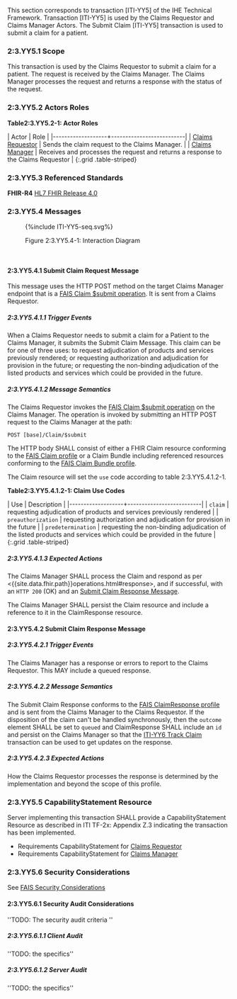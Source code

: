 This section corresponds to transaction [ITI-YY5] of the IHE Technical Framework. Transaction [ITI-YY5] is used by the Claims Requestor and Claims Manager Actors. The Submit Claim [ITI-YY5] transaction is used to submit a claim for a patient.

### 2:3.YY5.1 Scope

This transaction is used by the Claims Requestor to submit a claim for a patient.  The request is received by the Claims Manager.  The Claims Manager processes the request and returns a response with the status of the request.

### 2:3.YY5.2 Actors Roles

**Table2:3.YY5.2-1: Actor Roles**

| Actor | Role |
|-------------------+--------------------------|
| [Claims Requestor](volume-1.html#claims-requestor)    | Sends the claim request to the Claims Manager. |
| [Claims Manager](volume-1.html#claims-manager) | Receives and processes the request and returns a response to the Claims Requestor |
{:.grid .table-striped}

### 2:3.YY5.3 Referenced Standards

**FHIR-R4** [HL7 FHIR Release 4.0]({{site.data.fhir.path}})

### 2:3.YY5.4 Messages

<figure>
{%include ITI-YY5-seq.svg%}
<p id="f2.3.YY5.4-1" class="figureTitle">Figure 2:3.YY5.4-1: Interaction Diagram</p>
</figure>
<br clear="all">

#### 2:3.YY5.4.1 Submit Claim Request Message

This message uses the HTTP POST method on the target Claims Manager endpoint that is a [FAIS Claim $submit operation](OperationDefinition-IHE.FAIS.Claim.Submit.html).
It is sent from a Claims Requestor.

##### 2:3.YY5.4.1.1 Trigger Events

When a Claims Requestor needs to submit a claim for a Patient to the Claims Manager, it submits the Submit Claim Message.  This claim can be for one of three uses: to request adjudication of products and services previously rendered; or requesting authorization and adjudication for provision in the future; or requesting the non-binding adjudication of the listed products and services which could be provided in the future.

##### 2:3.YY5.4.1.2 Message Semantics

The Claims Requestor invokes the [FAIS Claim $submit operation](OperationDefinition-IHE.FAIS.Claim.Submit.html) on the Claims Manager.  The operation is invoked by submitting an HTTP POST request to the Claims Manager at the path:

```
POST [base]/Claim/$submit
```

The HTTP body SHALL consist of either a FHIR Claim resource conforming to the [FAIS Claim profile](StructureDefinition-IHE.FAIS.Claim.html) or a Claim Bundle including referenced resources conforming to the [FAIS Claim Bundle profile](StructureDefinition-IHE.FAIS.Claim.Bundle.html).

The Claim resource will set the `use` code according to table 2:3.YY5.4.1.2-1.

**Table2:3.YY5.4.1.2-1: Claim Use Codes**

| Use | Description |
|-------------------+--------------------------|
| `claim` | requesting adjudication of products and services previously rendered |
| `preauthorization` | requesting authorization and adjudication for provision in the future |
| `predetermination` | requesting the non-binding adjudication of the listed products and services which could be provided in the future |
{:.grid .table-striped}

##### 2:3.YY5.4.1.3 Expected Actions

The Claims Manager SHALL process the Claim and respond as per <{{site.data.fhir.path}}operations.html#response>, and if successful, with an `HTTP 200` (OK) and an [Submit Claim Response Message](#enroll-response).

The Claims Manager SHALL persist the Claim resource and include a reference to it in the ClaimResponse resource.

<a name="enroll-response"></a>

#### 2:3.YY5.4.2 Submit Claim Response Message

##### 2:3.YY5.4.2.1 Trigger Events

The Claims Manager has a response or errors to report to the Claims Requestor.  This MAY include a queued response.

##### 2:3.YY5.4.2.2 Message Semantics

The Submit Claim Response conforms to the [FAIS ClaimResponse profile](StructureDefinition-IHE.FAIS.ClaimResponse.html) and is sent from the Claims Manager to the Claims Requestor.  If the disposition of the claim can't be handled synchronously, then the `outcome` element SHALL be set to `queued` and ClaimResponse SHALL include an `id` and persist on the Claims Manager so that the [ITI-YY6 Track Claim](ITI-YY6.html) transaction can be used to get updates on the response.

##### 2:3.YY5.4.2.3 Expected Actions

How the Claims Requestor processes the response is determined by the implementation and beyond the scope of this profile. 

### 2:3.YY5.5 CapabilityStatement Resource

Server implementing this transaction SHALL provide a CapabilityStatement Resource as described in ITI TF-2x: Appendix Z.3 indicating the transaction has been implemented.

* Requirements CapabilityStatement for [Claims Requestor](CapabilityStatement-IHE.FAIS.ClaimsRequestor.html)
* Requirements CapabilityStatement for [Claims Manager](CapabilityStatement-IHE.FAIS.ClaimsManager.html)

### 2:3.YY5.6 Security Considerations

See [FAIS Security Considerations](volume-1.html#security-considerations)

#### 2:3.YY5.6.1 Security Audit Considerations

''TODO: The security audit criteria ''

##### 2:3.YY5.6.1.1 Client Audit

''TODO: the specifics''

##### 2:3.YY5.6.1.2 Server Audit

''TODO: the specifics''

